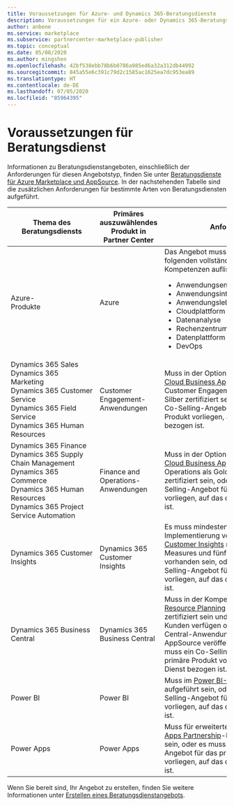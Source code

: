 ```yaml
---
title: Voraussetzungen für Azure- und Dynamics 365-Beratungsdienste
description: Voraussetzungen für ein Azure- oder Dynamics 365-Beratungsdienstangebot im kommerziellen Microsoft-Marketplace
author: anbene
ms.service: marketplace
ms.subservice: partnercenter-marketplace-publisher
ms.topic: conceptual
ms.date: 05/08/2020
ms.author: mingshen
ms.openlocfilehash: 42bf538ebb78b6b0786a985ed6a32a312db44992
ms.sourcegitcommit: 845a55e6c391c79d2c1585ac1625ea7dc953ea89
ms.translationtype: HT
ms.contentlocale: de-DE
ms.lasthandoff: 07/05/2020
ms.locfileid: "85964395"
---
```

# <a name="consulting-service-prerequisites"></a>Voraussetzungen für Beratungsdienst

Informationen zu Beratungsdienstangeboten, einschließlich der Anforderungen für diesen Angebotstyp, finden Sie unter [Beratungsdienste für Azure Marketplace und AppSource](../consulting-services.md). In der nachstehenden Tabelle sind die zusätzlichen Anforderungen für bestimmte Arten von Beratungsdiensten aufgeführt.

| Thema des Beratungsdiensts | Primäres auszuwählendes Produkt in Partner Center | Anforderung |
|---------|---------|---------|
| Azure-Produkte&nbsp;&nbsp;&nbsp;&nbsp;&nbsp;&nbsp;&nbsp;&nbsp;&nbsp;&nbsp;&nbsp;&nbsp;&nbsp;&nbsp;&nbsp;&nbsp;&nbsp;&nbsp;&nbsp;&nbsp;&nbsp;&nbsp;&nbsp;&nbsp;&nbsp;&nbsp;&nbsp;&nbsp;| Azure | Das Angebot muss mindestens eine der folgenden vollständig erworbenen Kompetenzen auflisten: <ul><li>Anwendungsentwicklung</li><li>Anwendungsintegration</li><li>Anwendungslebenszyklusverwaltung</li><li>Cloudplattform</li><li>Datenanalyse</li><li>Rechenzentrum</li><li>Datenplattform</li><li>DevOps|
| Dynamics 365 Sales<br>Dynamics 365 Marketing<br>Dynamics 365 Customer Service<br>Dynamics 365 Field Service<br>Dynamics 365 Human Resources | Customer Engagement-Anwendungen | Muss in der Option für die Kompetenz [Cloud Business Applications](https://partner.microsoft.com/membership/cloud-business-applications-competency) für Customer Engagement als Gold oder Silber zertifiziert sein, oder es muss ein Co-Selling-Angebot für das primäre Produkt vorliegen, auf das der Dienst bezogen ist. |
| Dynamics 365 Finance<br>Dynamics 365 Supply Chain Management<br>Dynamics 365 Commerce<br>Dynamics 365 Human Resources<br>Dynamics 365 Project Service Automation | Finance and Operations-Anwendungen | Muss in der Option für die Kompetenz [Cloud Business Applications](https://partner.microsoft.com/membership/cloud-business-applications-competency) für Unified Operations als Gold oder Silber zertifiziert sein, oder es muss ein Co-Selling-Angebot für das primäre Produkt vorliegen, auf das der Dienst bezogen ist. |
| Dynamics 365 Customer Insights | Dynamics 365 Customer Insights | Es muss mindestens eine erfolgreiche Implementierung von [Dynamics 365 Customer Insights](https://dynamics.microsoft.com/ai/customer-insights/) mit mindestens fünf Measures und fünf Segmenten vorhanden sein, oder es muss ein Co-Selling-Angebot für das primäre Produkt vorliegen, auf das der Dienst bezogen ist. |
| Dynamics 365 Business Central | Dynamics 365 Business Central | Muss in der Kompetenz [Enterprise Resource Planning](https://partner.microsoft.com/membership/enterprise-resource-planning-competency) als Gold oder Silber zertifiziert sein und mindestens über drei Kunden verfügen oder eine Business Central-Anwendung in Microsoft AppSource veröffentlicht haben, oder es muss ein Co-Selling-Angebot für das primäre Produkt vorliegen, auf das der Dienst bezogen ist. |
| Power BI | Power BI | Muss im [Power BI-Partnershowcase](https://powerbi.microsoft.com/partner-showcase/) aufgeführt sein, oder es muss ein Co-Selling-Angebot für das primäre Produkt vorliegen, auf das der Dienst bezogen ist.|
|Power Apps | Power Apps | Muss für erweiterte Vorteile im [Power Apps Partnership](https://aka.ms/PowerAppsPartner)-Programm berechtigt sein, oder es muss ein Co-Selling-Angebot für das primäre Produkt vorliegen, auf das der Dienst bezogen ist. |

Wenn Sie bereit sind, Ihr Angebot zu erstellen, finden Sie weitere Informationen unter [Erstellen eines Beratungsdienstangebots](./create-consulting-service-offer.md).
